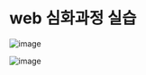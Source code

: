 # web 심화과정 실습 


![image](https://github.com/lemonticsoul/web_advanced/assets/127959482/f465a706-e0d6-433d-b7ac-b3347b9a4588)


![image](https://github.com/lemonticsoul/web_advanced/assets/127959482/f412f596-626a-4018-bc91-883ba284e04b)
